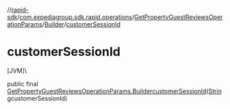 //[rapid-sdk](../../../../index.md)/[com.expediagroup.sdk.rapid.operations](../../index.md)/[GetPropertyGuestReviewsOperationParams](../index.md)/[Builder](index.md)/[customerSessionId](customer-session-id.md)

# customerSessionId

[JVM]\

public final [GetPropertyGuestReviewsOperationParams.Builder](index.md)[customerSessionId](customer-session-id.md)([String](https://docs.oracle.com/javase/8/docs/api/java/lang/String.html)customerSessionId)
